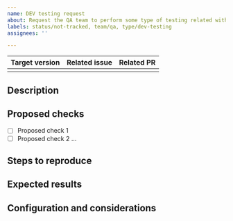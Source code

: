 ```yaml
---
name: DEV testing request
about: Request the QA team to perform some type of testing related with development and code closure, either manually or automatically.
labels: status/not-tracked, team/qa, type/dev-testing
assignees: ''

---
```


| Target version | Related issue | Related PR |
|--------------------|--------------------|-----------------|
|                        |                        |                    |

<!-- Important: No section may be left blank. If not, delete it directly (in principle only Steps to reproduce could be left blank in case of not proceeding, although there are always exceptions). -->

## Description
<!-- Description that puts into context and shows the QA tester the changes that have been made by the developer and need to be tested. -->

## Proposed checks
<!-- Indicate through a list of checkboxes the suggested checks to be carried out by the QA tester -->

- [ ] Proposed check 1
- [ ] Proposed check 2
...

## Steps to reproduce
<!--
(DELETE SECTION IF NOT APPLICABLE) If the changes correspond to the fix of a bug or behavior, indicate the steps necessary to reproduce it before the fix
-->

## Expected results
<!-- Indicate expected results such as behaviors, logs... -->

## Configuration and considerations
<!--
Indicate considerations to take into account when performing the testing that may not be very intuitive.

If any configuration has to be applied, it should be indicated as far as possible.
-->

